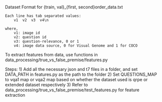 Dataset Format for {train, val}_{first, second}order_data.txt

    Each line has tab separated values:
        v1  v2  v3  v4\n
    
    where,
        v1: image id
        v2: question id
        v3: question-relevance, 0 or 1
        v4: image data source, 0 for Visual Genome and 1 for COCO

To extract features from data, use functions in data_processing/true_vs_false_premise/features.py

Steps:
    1) Add all the necessary json and t7 files in a folder, and set DATA_PATH in features.py as the path to the folder
    2) Set QUESTIONS_MAP to vqa1 map or vqa2 map based on whether the dataset used is qrpe or extended dataset respectively
    3) Refer to data_processing/true_vs_false_premise/test_features.py for feature extraction
